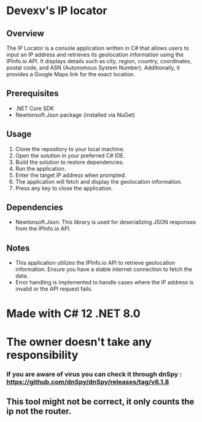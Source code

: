 # Devexv's IP locator

## Overview
The IP Locator is a console application written in C# that allows users to input an IP address and retrieves its geolocation information using the IPInfo.io API. It displays details such as city, region, country, coordinates, postal code, and ASN (Autonomous System Number). Additionally, it provides a Google Maps link for the exact location.

## Prerequisites
- .NET Core SDK
- Newtonsoft.Json package (installed via NuGet)

## Usage
1. Clone the repository to your local machine.
2. Open the solution in your preferred C# IDE.
3. Build the solution to restore dependencies.
4. Run the application.
5. Enter the target IP address when prompted.
6. The application will fetch and display the geolocation information.
7. Press any key to close the application.

## Dependencies
- Newtonsoft.Json: This library is used for deserializing JSON responses from the IPInfo.io API.

## Notes
- This application utilizes the IPInfo.io API to retrieve geolocation information. Ensure you have a stable internet connection to fetch the data.
- Error handling is implemented to handle cases where the IP address is invalid or the API request fails.

# Made with C# 12 .NET 8.0

# The owner doesn't take any responsibility

### If you are aware of virus you can check it through dnSpy : https://github.com/dnSpy/dnSpy/releases/tag/v6.1.8

## This tool might not be correct, it only counts the ip not the router.
